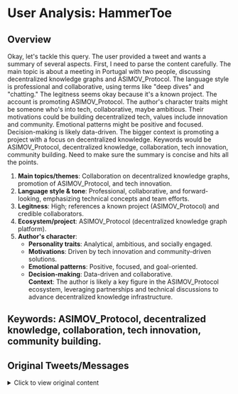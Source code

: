 # User Analysis: HammerToe

## Overview

<think>
Okay, let's tackle this query. The user provided a tweet and wants a summary of several aspects. First, I need to parse the content carefully. The main topic is about a meeting in Portugal with two people, discussing decentralized knowledge graphs and ASIMOV_Protocol. The language style is professional and collaborative, using terms like "deep dives" and "chatting." The legitness seems okay because it's a known project. The account is promoting ASIMOV_Protocol. The author's character traits might be someone who's into tech, collaborative, maybe ambitious. Their motivations could be building decentralized tech, values include innovation and community. Emotional patterns might be positive and focused. Decision-making is likely data-driven. The bigger context is promoting a project with a focus on decentralized knowledge. Keywords would be ASIMOV_Protocol, decentralized knowledge, collaboration, tech innovation, community building. Need to make sure the summary is concise and hits all the points.
</think>

1. **Main topics/themes**: Collaboration on decentralized knowledge graphs, promotion of ASIMOV_Protocol, and tech innovation.  
2. **Language style & tone**: Professional, collaborative, and forward-looking, emphasizing technical concepts and team efforts.  
3. **Legitness**: High; references a known project (ASIMOV_Protocol) and credible collaborators.  
4. **Ecosystem/project**: ASIMOV_Protocol (decentralized knowledge graph platform).  
5. **Author's character**:  
   - **Personality traits**: Analytical, ambitious, and socially engaged.  
   - **Motivations**: Driven by tech innovation and community-driven solutions.  
   - **Emotional patterns**: Positive, focused, and goal-oriented.  
   - **Decision-making**: Data-driven and collaborative.  
**Context**: The author is likely a key figure in the ASIMOV_Protocol ecosystem, leveraging partnerships and technical discussions to advance decentralized knowledge infrastructure.  

**Keywords**: ASIMOV_Protocol, decentralized knowledge, collaboration, tech innovation, community building.
---
## Original Tweets/Messages

<details>
<summary>Click to view original content</summary>

| Type | Content |
|------|---------|
| messages | In Portugal with @TalalThabet and @bendiken, a day of deep dives chatting about decentralized knowledge graphs and what we are building at @ASIMOV_Protocol https://t.co/eCgIgz1Bm3 |

</details>
